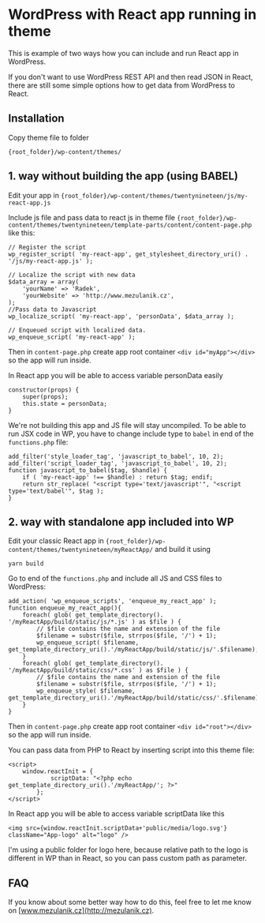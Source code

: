 # WordPress with React app running in theme

This is example of two ways how you can include and run React app in WordPress.

If you don't want to use WordPress REST API and then read JSON in React, there are still some simple options how to get data from WordPress to React.

## Installation

Copy theme file to folder 

``
{root_folder}/wp-content/themes/
``

## 1. way without building the app (using BABEL)

Edit your app in 
``
{root_folder}/wp-content/themes/twentynineteen/js/my-react-app.js
``

Include js file and pass data to react js in theme file ``
{root_folder}/wp-content/themes/twentynineteen/template-parts/content/content-page.php
`` like this:

```
// Register the script
wp_register_script( 'my-react-app', get_stylesheet_directory_uri() . '/js/my-react-app.js' );

// Localize the script with new data
$data_array = array(
	'yourName' => 'Radek',
	'yourWebsite' => 'http://www.mezulanik.cz',
);
//Pass data to Javascript
wp_localize_script( 'my-react-app', 'personData', $data_array );

// Enqueued script with localized data.
wp_enqueue_script( 'my-react-app' );
```

Then in `content-page.php` create app root container `<div id="myApp"></div>` so the app will run inside.

In React app you will be able to access variable personData easily

```
constructor(props) {
    super(props);
    this.state = personData;
}
```

We're not building this app and JS file will stay uncompiled. To be able to run JSX code in WP, you have to change include type to `babel` in end of the ``functions.php`` file:
```
add_filter('style_loader_tag', 'javascript_to_babel', 10, 2);
add_filter('script_loader_tag', 'javascript_to_babel', 10, 2);
function javascript_to_babel($tag, $handle) {
	if ( 'my-react-app' !== $handle) : return $tag; endif;
	return str_replace( "<script type='text/javascript'", "<script type='text/babel'", $tag );
}
```

## 2. way with standalone app included into WP

Edit your classic React app in 
``
{root_folder}/wp-content/themes/twentynineteen/myReactApp/
``
and build it using 
```
yarn build
```

Go to end of the ``functions.php`` and include all JS and CSS files to WordPress:
```
add_action( 'wp_enqueue_scripts', 'enqueue_my_react_app' );
function enqueue_my_react_app(){
	foreach( glob( get_template_directory(). '/myReactApp/build/static/js/*.js' ) as $file ) {
		// $file contains the name and extension of the file
		$filename = substr($file, strrpos($file, '/') + 1);
		wp_enqueue_script( $filename, get_template_directory_uri().'/myReactApp/build/static/js/'.$filename);
	}
	foreach( glob( get_template_directory(). '/myReactApp/build/static/css/*.css' ) as $file ) {
		// $file contains the name and extension of the file
		$filename = substr($file, strrpos($file, '/') + 1);
		wp_enqueue_style( $filename, get_template_directory_uri().'/myReactApp/build/static/css/'.$filename);
	}
}
```

Then in `content-page.php` create app root container `<div id="root"></div>` so the app will run inside.

You can pass data from PHP to React by inserting script into this theme file:
```
<script>
    window.reactInit = {
			scriptData: "<?php echo get_template_directory_uri().'/myReactApp/'; ?>"
		};
</script>
```

In React app you will be able to access variable scriptData like this

```
<img src={window.reactInit.scriptData+'public/media/logo.svg'} className="App-logo" alt="logo" />
```

I'm using a public folder for logo here, because relative path to the logo is different in WP than in React, so you can pass custom path as parameter.

## FAQ
If you know about some better way how to do this, feel free to let me know on 
[www.mezulanik.cz](http://mezulanik.cz).